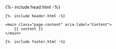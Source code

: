 <!DOCTYPE html>
<html lang="{{ page.lang | default: site.lang | default: "en" }}">

{%- include head.html -%}

  <body>

    {%- include header.html -%}

    <main class="page-content" aria-label="Content">
        {{ content }}
    </main>

    {%- include footer.html -%}

  </body>

</html>
